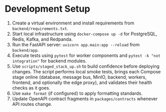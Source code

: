 # Development Setup

1. Create a virtual environment and install requirements from `backend/requirements.txt`.
2. Start local infrastructure using `docker-compose up -d` for PostgreSQL, Redis, Kafka, and Redpanda.
3. Run the FastAPI server: `uvicorn app.main:app --reload` from `backend/app`.
4. Execute tests using `pytest` for worker components and `pytest -k "not integration"` for backend modules.
5. Use `scripts/staged_stack_up.sh` to build confidence before deploying changes. The script performs local smoke tests, brings each Compose stage online (database, message bus, MinIO, backend, workers, frontend, and optionally the edge proxy), and validates their health checks as it goes.
6. Use `make format` (if configured) to apply formatting standards.
7. Update OpenAPI contract fragments in `packages/contracts` whenever API routes change.
